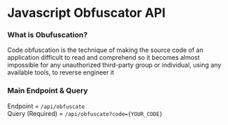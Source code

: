 # Javascript Obfuscator API
### What is Obufuscation?
Code obfuscation is the technique of making the source code of an application difficult to read and comprehend so it becomes almost impossible for any unauthorized third-party group or individual, using any available tools, to reverse engineer it
<br>
### Main Endpoint & Query
Endpoint = <code>/api/obfuscate</code>
<br>
Query (Required) = <code>/api/obfuscate?code={YOUR_CODE}</code>
